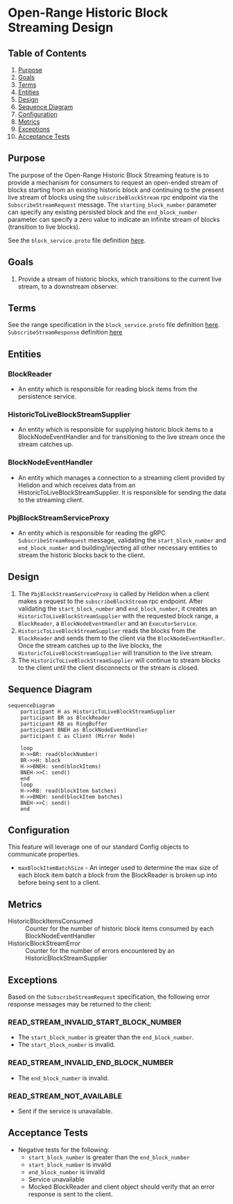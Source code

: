 # Open-Range Historic Block Streaming Design

## Table of Contents

1. [Purpose](#purpose)
2. [Goals](#goals)
3. [Terms](#terms)
4. [Entities](#entities)
5. [Design](#design)
6. [Sequence Diagram](#sequence-diagram)
7. [Configuration](#configuration)
8. [Metrics](#metrics)
9. [Exceptions](#exceptions)
10. [Acceptance Tests](#acceptance-tests)

## Purpose

The purpose of the Open-Range Historic Block Streaming feature is to provide a mechanism for
consumers to request an open-ended stream of blocks starting from an existing historic 
block and continuing to the present live stream of blocks using the `subscribeBlockStream` rpc
endpoint via the `SubscribeStreamRequest` message. The `starting_block_number` parameter can specify
any existing persisted block and the `end_block_number` parameter can specify a zero value to indicate 
an infinite stream of blocks (transition to live blocks).

See the `block_service.proto` file definition [here](https://github.com/hashgraph/hedera-protobufs/blob/c0ca3524f2e80e5d5e545e36fcb5d23d64c31fb5/block/block_service.proto#L531-L562).

## Goals

1. Provide a stream of historic blocks, which transitions to the current live stream, to a 
downstream observer.

## Terms

See the range specification in the  `block_service.proto` file definition [here](https://github.com/hashgraph/hedera-protobufs/blob/c0ca3524f2e80e5d5e545e36fcb5d23d64c31fb5/block/block_service.proto#L531-L562).
`SubscribeStreamResponse` definition [here](https://github.com/hashgraph/hedera-protobufs/blob/c0ca3524f2e80e5d5e545e36fcb5d23d64c31fb5/block/block_service.proto#L582-L622)

## Entities

### BlockReader

- An entity which is responsible for reading block items from the persistence service.

### HistoricToLiveBlockStreamSupplier

- An entity which is responsible for supplying historic block items to a BlockNodeEventHandler and for
transitioning to the live stream once the stream catches up.

### BlockNodeEventHandler

- An entity which manages a connection to a streaming client provided by Helidon and which receives data from an
  HistoricToLiveBlockStreamSupplier. It is responsible for sending the data to the streaming client.

### PbjBlockStreamServiceProxy

- An entity which is responsible for reading the gRPC `SubscribeStreamRequest` message, validating the
  `start_block_number` and `end_block_number` and building/injecting all other necessary entities to
  stream the historic blocks back to the client.

## Design

1. The `PbjBlockStreamServiceProxy` is called by Helidon when a client makes a request to the `subscribeBlockStream` rpc
   endpoint. After validating the `start_block_number` and `end_block_number`, it creates an 
   `HistoricToLiveBlockStreamSupplier` with the requested block range, a `BlockReader`, a `BlockNodeEventHandler` and 
   an `ExecutorService`.
2. `HistoricToLiveBlockStreamSupplier` reads the blocks from the `BlockReader` and sends them to the client via the
   `BlockNodeEventHandler`. Once the stream catches up to the live blocks, the `HistoricToLiveBlockStreamSupplier`
   will transition to the live stream.
3. The `HistoricToLiveBlockStreamSupplier` will continue to stream blocks to the client until the client disconnects
   or the stream is closed.

## Sequence Diagram

```mermaid
sequenceDiagram
    participant H as HistoricToLiveBlockStreamSupplier
    participant BR as BlockReader
    participant RB as RingBuffer
    participant BNEH as BlockNodeEventHandler
    participant C as Client (Mirror Node)

    loop
    H->>BR: read(blockNumber)
    BR->>H: block
    H->>BNEH: send(blockItems)
    BNEH->>C: send()
    end
    loop
    H->>RB: read(blockItem batches)
    H->>BNEH: send(blockItem batches)
    BNEH->>C: send()
    end
```

## Configuration

This feature will leverage one of our standard Config objects to communicate properties.
- `maxBlockItemBatchSize` - An integer used to determine the max size of each block item batch a block from the BlockReader
  is broken up into before being sent to a client.

## Metrics

<dl>
<dt>HistoricBlockItemsConsumed</dt><dd>Counter for the number of historic block items consumed by each BlockNodeEventHandler</dd>
<dt>HistoricBlockStreamError</dt><dd>Counter for the number of errors encountered by an HistoricBlockStreamSupplier</dd>
</dl>

## Exceptions

Based on the `SubscribeStreamRequest` specification, the following error response messages may be returned to the client:

### READ_STREAM_INVALID_START_BLOCK_NUMBER

- The `start_block_number` is greater than the `end_block_number`.
- The `start_block_number` is invalid.

### READ_STREAM_INVALID_END_BLOCK_NUMBER

- The `end_block_number` is invalid.

### READ_STREAM_NOT_AVAILABLE

- Sent if the service is unavailable.

## Acceptance Tests

- Negative tests for the following:
    - `start_block_number` is greater than the `end_block_number`
    - `start_block_number` is invalid
    - `end_block_number` is invalid
    - Service unavailable
    - Mocked BlockReader and client object should verify that an error response is sent to the client.
